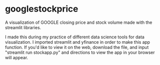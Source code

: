 # googlestockprice
A visualization of GOOGLE closing price and stock volume made with the streamlit libraries.

I made this during my practice of different data science tools for data visualization. I imported streamlit and yfinance in order to make this app function. If you'd like to view it on the web, download the file, and input "streamlit run stockapp.py" and directions to view the app in your browser will appear. 
